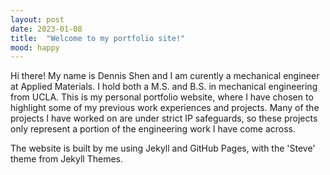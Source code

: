```yaml
---
layout: post
date: 2023-01-08
title:  "Welcome to my portfolio site!"
mood: happy
---
```


Hi there! My name is Dennis Shen and I am curently a mechanical engineer at Applied Materials. I hold both a M.S. and B.S. in mechanical engineering from UCLA. This is my personal portfolio website, where I have chosen to highlight some of my previous work experiences and projects. Many of the projects I have worked on are under strict IP safeguards, so these projects only represent a portion of the engineering work I have come across.

The website is built by me using Jekyll and GitHub Pages, with the 'Steve' theme from Jekyll Themes.

